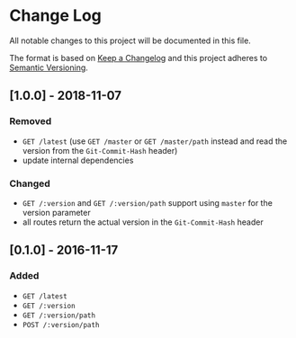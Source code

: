 # Change Log
All notable changes to this project will be documented in this file.

The format is based on [Keep a Changelog](http://keepachangelog.com/)
and this project adheres to [Semantic Versioning](http://semver.org/).

## [1.0.0] - 2018-11-07
### Removed
- `GET /latest` (use `GET /master` or `GET /master/path` instead and read the version from the `Git-Commit-Hash` header)
- update internal dependencies

### Changed
- `GET /:version` and `GET /:version/path` support using `master` for the version parameter
- all routes return the actual version in the `Git-Commit-Hash` header

## [0.1.0] - 2016-11-17
### Added
- `GET /latest`
- `GET /:version`
- `GET /:version/path`
- `POST /:version/path`
